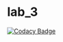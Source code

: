 # lab_3

[![Codacy Badge](https://api.codacy.com/project/badge/Grade/23f453d22f894ed8b874b6b7f727aab9)](https://app.codacy.com/app/lobineugen/lab_3?utm_source=github.com&utm_medium=referral&utm_content=lobineugen/lab_3&utm_campaign=badger)